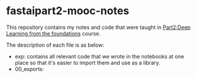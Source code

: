 # fastaipart2-mooc-notes
This repository contains my notes and code that were taught in [Part2:Deep Learning from the foundations](https://course.fast.ai/part2) course.    
  
The description of each file is as below:
- exp: contains all relevant code that we wrote in the notebooks at one place so that it's easier to import them and use as a library.
- 00_exports: 
